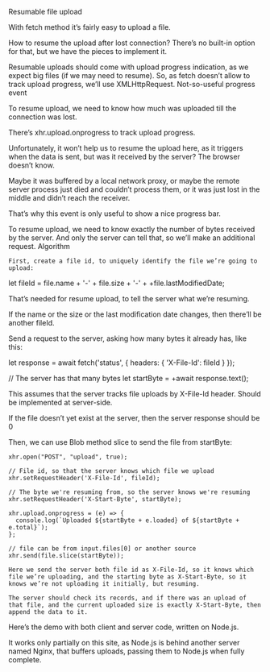 Resumable file upload

With fetch method it’s fairly easy to upload a file.

How to resume the upload after lost connection? There’s no built-in option for that, but we have the pieces to implement it.

Resumable uploads should come with upload progress indication, as we expect big files (if we may need to resume). So, as fetch doesn’t allow to track upload progress, we’ll use XMLHttpRequest.
Not-so-useful progress event

To resume upload, we need to know how much was uploaded till the connection was lost.

There’s xhr.upload.onprogress to track upload progress.

Unfortunately, it won’t help us to resume the upload here, as it triggers when the data is sent, but was it received by the server? The browser doesn’t know.

Maybe it was buffered by a local network proxy, or maybe the remote server process just died and couldn’t process them, or it was just lost in the middle and didn’t reach the receiver.

That’s why this event is only useful to show a nice progress bar.

To resume upload, we need to know exactly the number of bytes received by the server. And only the server can tell that, so we’ll make an additional request.
Algorithm

    First, create a file id, to uniquely identify the file we’re going to upload:

let fileId = file.name + '-' + file.size + '-' + +file.lastModifiedDate;

That’s needed for resume upload, to tell the server what we’re resuming.

If the name or the size or the last modification date changes, then there’ll be another fileId.

Send a request to the server, asking how many bytes it already has, like this:

let response = await fetch('status', {
  headers: {
    'X-File-Id': fileId
  }
});

// The server has that many bytes
let startByte = +await response.text();

This assumes that the server tracks file uploads by X-File-Id header. Should be implemented at server-side.

If the file doesn’t yet exist at the server, then the server response should be 0

Then, we can use Blob method slice to send the file from startByte:

    xhr.open("POST", "upload", true);

    // File id, so that the server knows which file we upload
    xhr.setRequestHeader('X-File-Id', fileId);

    // The byte we're resuming from, so the server knows we're resuming
    xhr.setRequestHeader('X-Start-Byte', startByte);

    xhr.upload.onprogress = (e) => {
      console.log(`Uploaded ${startByte + e.loaded} of ${startByte + e.total}`);
    };

    // file can be from input.files[0] or another source
    xhr.send(file.slice(startByte));

    Here we send the server both file id as X-File-Id, so it knows which file we’re uploading, and the starting byte as X-Start-Byte, so it knows we’re not uploading it initially, but resuming.

    The server should check its records, and if there was an upload of that file, and the current uploaded size is exactly X-Start-Byte, then append the data to it.

Here’s the demo with both client and server code, written on Node.js.

It works only partially on this site, as Node.js is behind another server named Nginx, that buffers uploads, passing them to Node.js when fully complete.